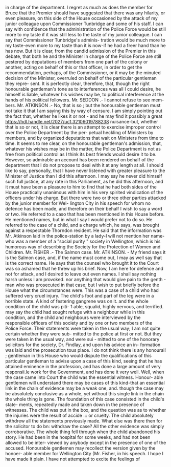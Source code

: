 in charge of the department. I regret as much as does the member for Bruce that the Premier should have suggested that there was any hilarity, or even pleasure, on this side of the House occasioned by the attack of my junior colleague upon Commissioner Tunbridge and some of his staff. I can say with confidence that the administration of the Police Force would be still more to my taste if it was still less to the taste of my junior colleague. I can say that Commissioner Tunbridge's adminis- tration would be much more to my taste-even more to my taste than it is now-if he had a freer hand than he has now. But it is clear, from the candid admission of the Premier in this debate, that both he and the Minister in charge of the Police Force are still pestered by deputations of members from one part of the colony or another, acting on behalf of this or that officer, in order to get the recommendation, perhaps, of the Commissioner, or it may be the minuted decision of the Minister, overruled on behalf of the particular gentleman they repre- sent. It is perfectly clear, therefore, that, though the right honourable gentleman's tone as to interferences was all I could desire, he himself is liable, whatever his wishes may be, to political interference at the hands of his political followers. Mr. SEDDON .- I cannot refuse to see mem- bers. Mr. ATKINSON .- No, that is so ; but the honourable gentleman must not take it that I am saying this by way of censure. I am simply pointing out the fact that, whether he likes it or not - and he may find it possibly a great https://hdl.handle.net/2027/uc1.32106019788238 nuisance-but, whether that is so or not, it is clear there is an attempt to exercise improper control over the Police Department by the per- petual heckling of Ministers by members, and by organized deputations that wait on Ministers from time to time. It seems to me clear, on the honourable gentleman's admission, that, whatever his wishes may be in the matter, the Police Department is not as free from political control as I think its best friends would desire it to be. However, so admirable an account has been rendered on behalf of the department that I do not propose to deal with it at any length at all. I should like to say, personally, that I have never listened with greater pleasure to the Minister of Justice than I did this afternoon. I may say he never did himself such full justice, at any rate in this Parliament, as he did this afternoon, and it must have been a pleasure to him to find that he had both sides of the House practically unanimous with him in his very spirited vindication of the officers under his charge. But there were two or three other parties attacked by the junior member for Wel- lington City in his speech for whom no defence has been made, and therefore on their behalf I wish to say a word or two. He referred to a caso that has been mentioned in this House before. He mentioned names, but in what I say I would prefer not to do so. He referred to the case of a child, and a charge which, he says, was brought against a respectable Thorndon resident. He said that the information was Mr. Atkinson laid in the police-station by a lady-I will not mention her name-who was a member of a "social purity " society in Wellington, which is his humorous way of describing the Society for the Protection of Women and Children. Mr. FISHER .- The Salmon case. Mr. ATKINSON. - My friend says it is the Salmon case, and, if the name must come out, I may as well say that is the correct name. He says that the counsel who brought it to the Court was so ashamed that he threw up his brief. Now, I am here for defence and not for attack, and I desired to leave out even names. I shall say nothing harsh unless I am provoked. nor anything that would give pain to the genth - man who was prosecuted in that case; but I wish to put briefly before the House what the circumstances were. This was a case of a child who had suffered very cruel injury. The child's foot and part of the leg were in a horrible state. A kind of festering gangrene was on it. and the whole condition of the child was piti- 1 able, squalid, highly nervous, and terrified. may say the child had sought refuge with a neighbour while in this condition, and the child and neighbours were interviewed by the responsible officers of this society and by one or two members of the Police Force. Their statements were taken in the usual way; I am not quite certain whether they were sub- mitted to the police at first or not. But they were taken in the usual way, and were sui - mitted to one of the honorary solicitors for the society, Dr. Findlay, and upon his advice an in- formation was laid and the prosecution tous place. I do not think there is any honoural! ; gentleman in this House who would dispute the qualifications of this particular gentleman to advise upon a case of this kind, seeing that he has attained eminence in the profession, and has done a large amount of very responsii.le work for the Government, and has done it very well. Well, when the case came into Court the child was the essential witness. Honour- able gentlemen will understand there may be cases of this kind-that an essential link in the chain of evidence may be a weak one, and. though the case may be absolutely conclusive as a whole, yet without this single link in the chain the whole thing is gone. The foundation of this case consisted in the child's state- ments, repeatedly made and taken down in the presence of witnesses. The child was put in the box, and the question was as to whether the injuries were the result of accide ::: or cruelty. The child absolutely withdrew all the statements previously made. What else was there then for the solicitor to do bn: withdraw the case? All the other evidence was simply corroborative. The whole thing fell through when the child abandoned his story. He had been in the hospital for some weeks, and had not been allowed to be inter- viewed by anybody except in the presence of one of the accused. Honourable gentlemen may recollect the version given by the honoer- able member for Wellington City (Mr. Fisher, in his speech. I hope I have made it plain. I have not attempted to excite the feelings of 
